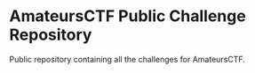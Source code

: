 # AmateursCTF Public Challenge Repository

Public repository containing all the challenges for AmateursCTF.
